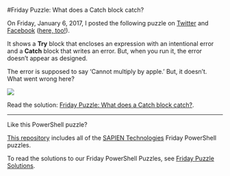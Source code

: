 #Friday Puzzle: What does a Catch block catch?

On Friday, January 6, 2017, I posted the following puzzle on [Twitter](https://twitter.com/juneb_get_help/status/817413653540417538) and [Facebook](https://www.facebook.com/SAPIENTech/photos/a.10151095012027283.433079.82797372282/10154206375342283/?type=3) ([here, too!](https://www.facebook.com/groups/powershell/permalink/1309709699087205/)).

It shows a **Try** block that encloses an expression with an intentional error and a **Catch** block that writes an error. But, when you run it, the error doesn’t appear as designed.

The error is supposed to say ‘Cannot multiply by apple.’ But, it doesn’t. What went wrong here?


![](https://i0.wp.com/www.sapien.com/blog/wp-content/uploads/2017/01/Catch_DollarUnderscore.jpg?ssl=1)


Read the solution: [Friday Puzzle: What does a Catch block catch?](https://www.sapien.com/blog/2017/01/10/friday-puzzle-what-does-a-catch-block-catch/). 


----------
Like this PowerShell puzzle?

[This repository](https://github.com/SAPIENTechnologies/FridayPowerShellPuzzle) includes all of the [SAPIEN Technologies](https://sapien.com/blog) Friday PowerShell puzzles. 

To read the solutions to our Friday PowerShell Puzzles, see [Friday Puzzle Solutions](https://www.sapien.com/blog/topics/puzzle/). 